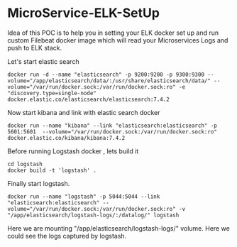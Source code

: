 # MicroService-ELK-SetUp

Idea of this POC is to help you in setting your ELK docker set up and run custom Filebeat docker image which will read your Microservices Logs and push to ELK stack.


Let's start elastic search
```
docker run -d --name "elasticsearch" -p 9200:9200 -p 9300:9300 --volume="/app/elasticsearch/data/:/usr/share/elasticsearch/data/" --volume="/var/run/docker.sock:/var/run/docker.sock:ro" -e "discovery.type=single-node" docker.elastic.co/elasticsearch/elasticsearch:7.4.2
```

Now start kibana and link with elastic search docker
```
docker run --name "kibana" --link "elasticsearch:elasticsearch" -p 5601:5601  --volume="/var/run/docker.sock:/var/run/docker.sock:ro" docker.elastic.co/kibana/kibana:7.4.2
```

Before running Logstash docker , lets build it 

```
cd logstash
docker build -t 'logstash' .
```

Finally start logstash.
```
docker run --name "logstash" -p 5044:5044 --link "elasticsearch:elasticsearch" --volume="/var/run/docker.sock:/var/run/docker.sock:ro" -v "/app/elasticsearch/logstash-logs/:/datalog/" logstash
```

Here we are mounting "/app/elasticsearch/logstash-logs/" volume. Here we could see the logs captured by logstash.

